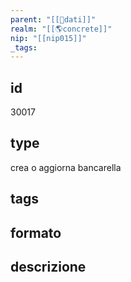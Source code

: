 ```yaml
---
parent: "[[💾dati]]"
realm: "[[🌎concrete]]"
nip: "[[nip015]]"
_tags:
---
```

## id
30017
## type
crea o aggiorna bancarella
## tags
## formato

## descrizione

